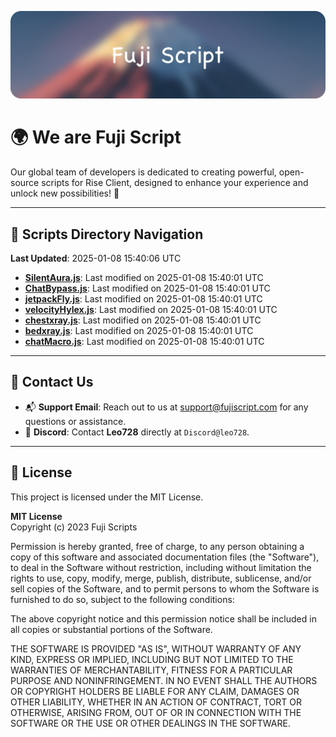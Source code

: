![Banner](.github/b.webp)

# 🌍 **We are Fuji Script**

Our global team of developers is dedicated to creating powerful, open-source scripts for Rise Client, designed to enhance your experience and unlock new possibilities! 🌟

---
<!-- SCRIPTS_NAVIGATION_START -->
## 📂 **Scripts Directory Navigation**

**Last Updated**: 2025-01-08 15:40:06 UTC

- **[SilentAura.js](scripts/SilentAura.js)**: Last modified on 2025-01-08 15:40:01 UTC
- **[ChatBypass.js](scripts/ChatBypass.js)**: Last modified on 2025-01-08 15:40:01 UTC
- **[jetpackFly.js](scripts/jetpackFly.js)**: Last modified on 2025-01-08 15:40:01 UTC
- **[velocityHylex.js](scripts/velocityHylex.js)**: Last modified on 2025-01-08 15:40:01 UTC
- **[chestxray.js](scripts/chestxray.js)**: Last modified on 2025-01-08 15:40:01 UTC
- **[bedxray.js](scripts/bedxray.js)**: Last modified on 2025-01-08 15:40:01 UTC
- **[chatMacro.js](scripts/chatMacro.js)**: Last modified on 2025-01-08 15:40:01 UTC

<!-- SCRIPTS_NAVIGATION_END -->

---

## 💬 **Contact Us**  
- 📬 **Support Email**: Reach out to us at [support@fujiscript.com](mailto:support@fujiscript.com) for any questions or assistance.  
- 💬 **Discord**: Contact **Leo728** directly at `Discord@leo728`.

---

## 📜 **License**

This project is licensed under the MIT License.  

**MIT License**  
Copyright (c) 2023 Fuji Scripts  

Permission is hereby granted, free of charge, to any person obtaining a copy of this software and associated documentation files (the "Software"), to deal in the Software without restriction, including without limitation the rights to use, copy, modify, merge, publish, distribute, sublicense, and/or sell copies of the Software, and to permit persons to whom the Software is furnished to do so, subject to the following conditions:  

The above copyright notice and this permission notice shall be included in all copies or substantial portions of the Software.  

THE SOFTWARE IS PROVIDED "AS IS", WITHOUT WARRANTY OF ANY KIND, EXPRESS OR IMPLIED, INCLUDING BUT NOT LIMITED TO THE WARRANTIES OF MERCHANTABILITY, FITNESS FOR A PARTICULAR PURPOSE AND NONINFRINGEMENT. IN NO EVENT SHALL THE AUTHORS OR COPYRIGHT HOLDERS BE LIABLE FOR ANY CLAIM, DAMAGES OR OTHER LIABILITY, WHETHER IN AN ACTION OF CONTRACT, TORT OR OTHERWISE, ARISING FROM, OUT OF OR IN CONNECTION WITH THE SOFTWARE OR THE USE OR OTHER DEALINGS IN THE SOFTWARE.  
